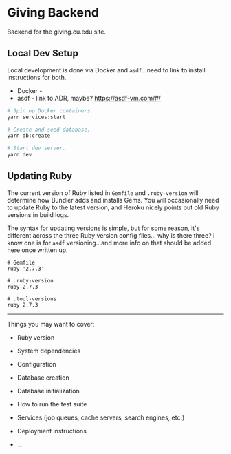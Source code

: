 # Giving Backend

Backend for the giving.cu.edu site.

## Local Dev Setup

Local development is done via Docker and `asdf`...need to link to install instructions for both.

- Docker - 
- asdf - link to ADR, maybe? https://asdf-vm.com/#/

```bash
# Spin up Docker containers.
yarn services:start

# Create and seed database.
yarn db:create

# Start dev server.
yarn dev
```

## Updating Ruby

The current version of Ruby listed in `Gemfile` and `.ruby-version` will determine how Bundler adds and installs Gems. You
will occasionally need to update Ruby to the latest version, and Heroku nicely points out old Ruby versions in build logs.

The syntax for updating versions is simple, but for some reason, it's different across the three Ruby version config files...
why is there three? I know one is for `asdf` versioning...and more info on that should be added here once written up.

```
# Gemfile
ruby '2.7.3'

# .ruby-version
ruby-2.7.3

# .tool-versions
ruby 2.7.3
```

---

Things you may want to cover:

* Ruby version

* System dependencies

* Configuration

* Database creation

* Database initialization

* How to run the test suite

* Services (job queues, cache servers, search engines, etc.)

* Deployment instructions

* ...

